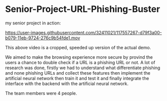 # Senior-Project-URL-Phishing-Buster

my senior project in action:

https://user-images.githubusercontent.com/32411021/117557267-d79f3a00-b079-11eb-9724-276c9b54fde1.mov

This above video is a cropped, speeded up version of the actual demo.

We aimed to make the browsing experience more secure by provind the users a chance to double check if a URL is a phishing URL or not.
A lot of research was done, firstly we had to understand what differentiate phishing and none phishing URLs and collect these features then implement the artificial neural network then train it and test it and finally integrate the interface with the backend with the artificial neural network.

The team members were 4 people.
